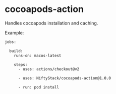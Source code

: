 # cocoapods-action

Handles cocoapods installation and caching.

Example:

```xml
jobs:

  build:
    runs-on: macos-latest

    steps:
      - uses: actions/checkout@v2

      - uses: NiftyStack/cocoapods-action@1.0.0

      - run: pod install
``` 
